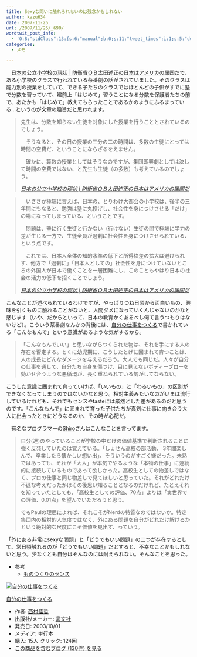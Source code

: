```yaml
---
title: Sexyな問いに触れられないのは残念かもしれない
author: kazu634
date: 2007-11-25
url: /2007/11/25/_690/
wordtwit_post_info:
  - 'O:8:"stdClass":13:{s:6:"manual";b:0;s:11:"tweet_times";i:1;s:5:"delay";i:0;s:7:"enabled";i:1;s:10:"separation";s:2:"60";s:7:"version";s:3:"3.7";s:14:"tweet_template";b:0;s:6:"status";i:2;s:6:"result";a:0:{}s:13:"tweet_counter";i:2;s:13:"tweet_log_ids";a:1:{i:0;i:3325;}s:9:"hash_tags";a:0:{}s:8:"accounts";a:1:{i:0;s:7:"kazu634";}}'
categories:
  - メモ

---
```

<div class="section">
<p>
    　<a href="http://blog.ohtan.net/archives/50955203.html" onclick="__gaTracker('send', 'event', 'outbound-article', 'http://blog.ohtan.net/archives/50955203.html', '日本の公立小学校の現状 | 防衛省ＯＢ太田述正の日本はアメリカの属国だ');" target="_blank">日本の公立小学校の現状 | 防衛省ＯＢ太田述正の日本はアメリカの属国だ</a>で、ある小学校のクラスで行われている茶番劇の話がされていました。そのクラスは能力別の授業をしていて、できる子たちのクラスではほとんどの子供がすでに塾で分数を習っていて、建前上「はじめて」習うことになる分数を保護者たちの前で、あたかも「はじめて」教えてもらったことであるかのようにふるまっている…というのが文章の趣旨だと思われます。
</p>
  
<blockquote title="Blogger Alliance | 404 Not Found" cite="http://blog.ohtan.net/archives/50955203.html">
<p>
      先生は、分数を知らない生徒を対象にした授業を行うこととされているのでしょう。
</p>
    
<p>
      　そうなると、その日の授業の三分の二の時間は、多数の生徒にとっては時間の空費だ、ということにならざるをえません。
</p>
    
<p>
      　確かに、算数の授業としてはそうなのですが、集団即興劇としては決して時間の空費ではない、と先生も生徒（の多数）も考えているのでしょう。
</p>
    
<p>
<cite><a href="http://blog.ohtan.net/archives/50955203.html" onclick="__gaTracker('send', 'event', 'outbound-article', 'http://blog.ohtan.net/archives/50955203.html', '日本の公立小学校の現状 | 防衛省ＯＢ太田述正の日本はアメリカの属国だ');" target="_blank">日本の公立小学校の現状 | 防衛省ＯＢ太田述正の日本はアメリカの属国だ</a></cite>
</p>
</blockquote>
  
<blockquote title="Blogger Alliance | 404 Not Found" cite="http://blog.ohtan.net/archives/50955203.html">
<p>
      　いささか極端に言えば、日本の、とりわけ大都会の小学校は、後半の三年間にもなると、勉強は塾に丸投げし、社会性を身につけさせる「だけ」の場になってしまっている、ということです。
</p>
    
<p>
      　問題は、塾に行く生徒と行かない（行けない）生徒の間で極端に学力の差が生じる一方で、生徒全員が過剰に社会性を身につけさせられている、という点です。
</p>
    
<p>
      　これでは、日本人全体の知的水準の低下と所得格差の拡大は避けられず、他方で「過剰に」「日本人としての」社会性を身につけていないところの外国人が日本で働くことを一層困難にし、このこともやはり日本の社会の活力の低下を招くことでしょう。
</p>
    
<p>
<cite><a href="http://blog.ohtan.net/archives/50955203.html" onclick="__gaTracker('send', 'event', 'outbound-article', 'http://blog.ohtan.net/archives/50955203.html', '日本の公立小学校の現状 | 防衛省ＯＢ太田述正の日本はアメリカの属国だ');" target="_blank">日本の公立小学校の現状 | 防衛省ＯＢ太田述正の日本はアメリカの属国だ</a></cite>
</p>
</blockquote>
  
<p>
    こんなことが述べられているわけですが、やっぱりつね日頃から面白いもの、興味を引くものに触れることがないと、人間ダメになっていくんじゃないのかなと感じます（いや、だからといって、日本の教育かくあるべし何て言うつもりはないけど）。こういう茶番劇なんかの背後には、<a href="http://d.hatena.ne.jp/asin/4794965850" onclick="__gaTracker('send', 'event', 'outbound-article', 'http://d.hatena.ne.jp/asin/4794965850', '自分の仕事をつくる');">自分の仕事をつくる</a>で書かれている「こんなもんで」という意識があるような気がするから。
</p>
  
<blockquote>
<p>
      「こんなもんでいい」と思いながらつくられた物は、それを手にする人の存在を否定する。とくに幼児期に、こうしたとげに囲まれて育つことは、人の成長にどんなダメージを与えるだろう。大人でも同じだ。人々が自分の仕事を通して、自分たち自身を傷つけ、目に見えないボディーブローを効かせ合うような悪循環が、長く重ねられている気がしてならない。
</p>
</blockquote>
  
<p>
    こうした意識に囲まれて育っていけば、「いいもの」と「わるいもの」の区別ができなくなってしまうのではないかなと思う。相対主義みたいなのがいまは流行しているけれども、それでもセンスやtasteには厳然とした差があるのだと思うのです。「こんなもんで」に囲まれて育った子供たちが真剣に仕事に向き合う大人に出会ったときにどうなるのか、その時が心配だ。
</p>
  
<p>
    　有名なプログラマーの<a href="http://practical-scheme.net/index-j.html#docs" onclick="__gaTracker('send', 'event', 'outbound-article', 'http://practical-scheme.net/index-j.html#docs', 'Shiro');" target="_blank">Shiro</a>さんはこんなことを言ってます。
</p>
  
<blockquote>
<p>
      自分(達)のやっていることが学校の中だけの価値基準で判断されることに強く反発していたのは覚えている。「しょせん高校の部活動、 3年間楽しんで、卒業したら懐かしい想い出」、そういうのがすごく嫌だった。未熟ではあっても、それが「大人」が本気でやるような「本物の仕事」に連続的に接続しているものであって欲しかった。高校生としての物差しではなく、プロの仕事と同じ物差しで見てほしいと思っていた。それがどれだけ不遜な考えだったかはその後思い知ることとなるのだけれど、たとえそれを知っていたとしても、「高校生としての評価、70点」よりは「実世界での評価、0.01点」を望んでいただろうと思う。
</p>
    
<p>
      でもPaulの理屈によれば、それこそがNerdの特質なのではないか。特定集団内の相対的人気度ではなく、外にある問題を自分がどれだけ解けるかという絶対的な尺度にこそ価値を見出す、っていう。
</p>
</blockquote>
  
<p>
    「外にある非常にsexyな問題」と「どうでもいい問題」の二つが存在するとして、常日頃触れるのが「どうでもいい問題」だとすると、不幸なことかもしれないと思う。少なくとも自分はそんなのには耐えられない。そんなことを思った。
</p>
  
<ul>
<li>
      参考 <ul>
<li>
<a href="http://practical-scheme.net/trans/taste-j.html" onclick="__gaTracker('send', 'event', 'outbound-article', 'http://practical-scheme.net/trans/taste-j.html', 'ものつくりのセンス');" target="_blank">ものつくりのセンス</a>
</li>
</ul>
</li>
</ul>
  
<div class="hatena-asin-detail">
<a href="http://www.amazon.co.jp/dp/4794965850/?tag=hatena_st1-22&ascsubtag=d-7ibv" onclick="__gaTracker('send', 'event', 'outbound-article', 'http://www.amazon.co.jp/dp/4794965850/?tag=hatena_st1-22&ascsubtag=d-7ibv', '');"><img src="https://images-na.ssl-images-amazon.com/images/I/41Y4Q99DT1L._SL160_.jpg" class="hatena-asin-detail-image" alt="自分の仕事をつくる" title="自分の仕事をつくる" /></a></p> 
    
<div class="hatena-asin-detail-info">
<p class="hatena-asin-detail-title">
<a href="http://www.amazon.co.jp/dp/4794965850/?tag=hatena_st1-22&ascsubtag=d-7ibv" onclick="__gaTracker('send', 'event', 'outbound-article', 'http://www.amazon.co.jp/dp/4794965850/?tag=hatena_st1-22&ascsubtag=d-7ibv', '自分の仕事をつくる');">自分の仕事をつくる</a>
</p>
      
<ul>
<li>
<span class="hatena-asin-detail-label">作者:</span> <a href="http://d.hatena.ne.jp/keyword/%C0%BE%C2%BC%B2%C2%C5%AF" onclick="__gaTracker('send', 'event', 'outbound-article', 'http://d.hatena.ne.jp/keyword/%C0%BE%C2%BC%B2%C2%C5%AF', '西村佳哲');" class="keyword">西村佳哲</a>
</li>
<li>
<span class="hatena-asin-detail-label">出版社/メーカー:</span> <a href="http://d.hatena.ne.jp/keyword/%BE%BD%CA%B8%BC%D2" onclick="__gaTracker('send', 'event', 'outbound-article', 'http://d.hatena.ne.jp/keyword/%BE%BD%CA%B8%BC%D2', '晶文社');" class="keyword">晶文社</a>
</li>
<li>
<span class="hatena-asin-detail-label">発売日:</span> 2003/10/01
</li>
<li>
<span class="hatena-asin-detail-label">メディア:</span> 単行本
</li>
<li>
<span class="hatena-asin-detail-label">購入</span>: 15人 <span class="hatena-asin-detail-label">クリック</span>: 124回
</li>
<li>
<a href="http://d.hatena.ne.jp/asin/4794965850" onclick="__gaTracker('send', 'event', 'outbound-article', 'http://d.hatena.ne.jp/asin/4794965850', 'この商品を含むブログ (130件) を見る');" target="_blank">この商品を含むブログ (130件) を見る</a>
</li>
</ul>
</div>
    
<div class="hatena-asin-detail-foot">
</div>
</div>
</div>
